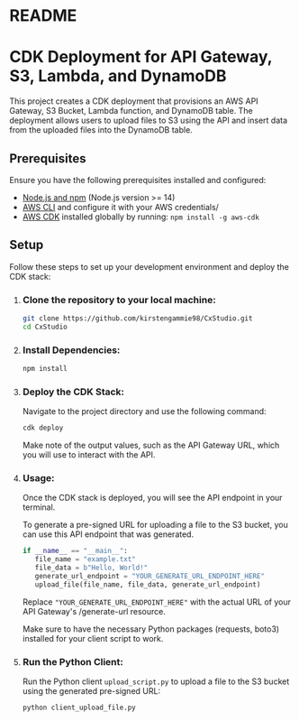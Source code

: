 # README

# CDK Deployment for API Gateway, S3, Lambda, and DynamoDB

This project creates a CDK deployment that provisions an AWS API Gateway, S3 Bucket, Lambda function, and DynamoDB table. The deployment allows users to upload files to S3 using the API and insert data from the uploaded files into the DynamoDB table.

## Prerequisites

Ensure you have the following prerequisites installed and configured:

- [Node.js and npm](https://nodejs.org/) (Node.js version >= 14)
- [AWS CLI](https://aws.amazon.com/cli/) and configure it with your AWS credentials/
- [AWS CDK](https://docs.aws.amazon.com/cdk/latest/guide/getting_started.html) installed globally by running: `npm install -g aws-cdk`

## Setup

Follow these steps to set up your development environment and deploy the CDK stack:

1. ### Clone the repository to your local machine:

   ```bash
   git clone https://github.com/kirstengammie98/CxStudio.git
   cd CxStudio
   ```

2.  ### Install Dependencies:

      ```bash
      npm install
      ```

3. ### Deploy the CDK Stack:

   Navigate to the project directory and use the following command:

   ```bash
   cdk deploy
   ```

   Make note of the output values, such as the API Gateway URL, which you will use to interact with the API.

4. ### Usage:

   Once the CDK stack is deployed, you will see the API endpoint in your terminal.

   To generate a pre-signed URL for uploading a file to the S3 bucket, you can use this API endpoint that was generated.

   ```python
   if __name__ == "__main__":
      file_name = "example.txt"
      file_data = b"Hello, World!" 
      generate_url_endpoint = "YOUR_GENERATE_URL_ENDPOINT_HERE"
      upload_file(file_name, file_data, generate_url_endpoint)
   ```

   Replace `"YOUR_GENERATE_URL_ENDPOINT_HERE"` with the actual URL of your API Gateway's /generate-url resource.

   Make sure to have the necessary Python packages (requests, boto3) installed for your client script to work.

5. ### Run the Python Client:

   Run the Python client `upload_script.py` to upload a file to the S3 bucket using the generated pre-signed URL:

   ```bash
   python client_upload_file.py
   ```